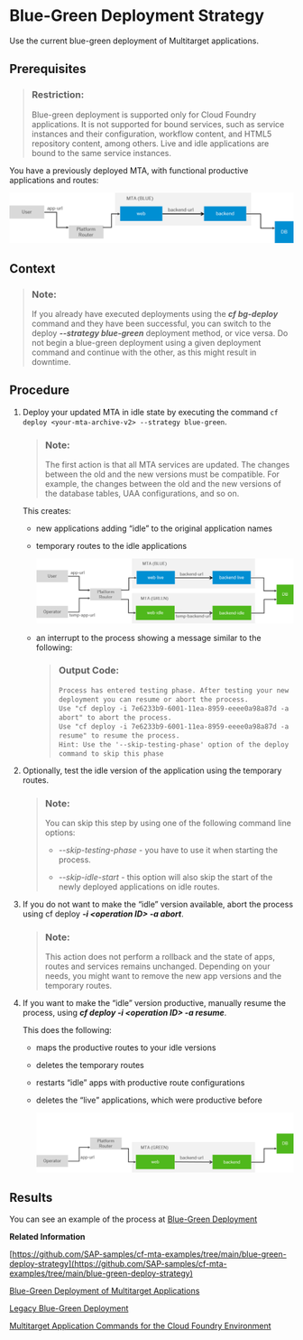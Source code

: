 <!-- loio7c83810c31d842938cbc39c135a2d99f -->

# Blue-Green Deployment Strategy

Use the current blue-green deployment of Multitarget applications.



<a name="loio7c83810c31d842938cbc39c135a2d99f__prereq_ssz_xnt_dlb"/>

## Prerequisites

> ### Restriction:  
> Blue-green deployment is supported only for Cloud Foundry applications. It is not supported for bound services, such as service instances and their configuration, workflow content, and HTML5 repository content, among others. Live and idle applications are bound to the same service instances.

You have a previously deployed MTA, with functional productive applications and routes:

 ![](images/Blue_Application_Version_of_an_MTA_NEW_8d66427.png) 



<a name="loio7c83810c31d842938cbc39c135a2d99f__context_nvv_tfx_rcb"/>

## Context

> ### Note:  
> If you already have executed deployments using the ***cf bg-deploy*** command and they have been successful, you can switch to the deploy ***--strategy blue-green*** deployment method, or vice versa. Do not begin a blue-green deployment using a given deployment command and continue with the other, as this might result in downtime.



<a name="loio7c83810c31d842938cbc39c135a2d99f__steps_ryh_k2m_qcb"/>

## Procedure

1.  Deploy your updated MTA in idle state by executing the command `cf deploy <your-mta-archive-v2> --strategy blue-green`.

    > ### Note:  
    > The first action is that all MTA services are updated. The changes between the old and the new versions must be compatible. For example, the changes between the old and the new versions of the database tables, UAA configurations, and so on.

    This creates:

    -   new applications adding “idle” to the original application names
    -   temporary routes to the idle applications

         ![](images/Blue-Green_with_a_Temporatry_Route_NEW_2519972.png) 

    -   an interrupt to the process showing a message similar to the following:

        > ### Output Code:  
        > ```
        > Process has entered testing phase. After testing your new deployment you can resume or abort the process.
        > Use "cf deploy -i 7e6233b9-6001-11ea-8959-eeee0a98a87d -a abort" to abort the process.
        > Use "cf deploy -i 7e6233b9-6001-11ea-8959-eeee0a98a87d -a resume" to resume the process.
        > Hint: Use the '--skip-testing-phase' option of the deploy command to skip this phase
        > ```


2.  Optionally, test the idle version of the application using the temporary routes.

    > ### Note:  
    > You can skip this step by using one of the following command line options:
    > 
    > -   *--skip-testing-phase* - you have to use it when starting the process.
    > 
    > -   *--skip-idle-start* - this option will also skip the start of the newly deployed applications on idle routes.

3.  If you do not want to make the “idle” version available, abort the process using cf deploy ***-i <operation ID\> -a abort***.

    > ### Note:  
    > This action does not perform a rollback and the state of apps, routes and services remains unchanged. Depending on your needs, you might want to remove the new app versions and the temporary routes.

4.  If you want to make the “idle” version productive, manually resume the process, using ***cf deploy -i <operation ID\> -a resume***.

    This does the following:

    -   maps the productive routes to your idle versions
    -   deletes the temporary routes
    -   restarts “idle” apps with productive route configurations
    -   deletes the “live” applications, which were productive before

         ![](images/Green_Application_version_of_an_MTA_NEW_ec69fb7.png) 





<a name="loio7c83810c31d842938cbc39c135a2d99f__result_jz4_vwx_xkb"/>

## Results

You can see an example of the process at [Blue-Green Deployment](https://github.com/SAP-samples/cf-mta-examples/tree/main/blue-green-deploy-strategy)

**Related Information**  


[https://github.com/SAP-samples/cf-mta-examples/tree/main/blue-green-deploy-strategy](https://github.com/SAP-samples/cf-mta-examples/tree/main/blue-green-deploy-strategy)

[Blue-Green Deployment of Multitarget Applications](blue-green-deployment-of-multitarget-applications-772ab72.md "Run two identical production environments to employ the blue-green deployment technique.")

[Legacy Blue-Green Deployment](legacy-blue-green-deployment-764308c.md "Use the legacy blue-green deployment strategy of Multitarget applications.")

[Multitarget Application Commands for the Cloud Foundry Environment](../50_administration_and_ops/multitarget-application-commands-for-the-cloud-foundry-environment-65ddb1b.md "A list of additional commands to install archives and deploy multitarget applications (MTA) to the Cloud Foundry environment.")

